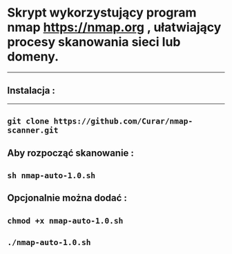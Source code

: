 # Skrypt wykorzystujący program nmap https://nmap.org , ułatwiający procesy skanowania sieci lub domeny.
***
## Instalacja :
***
## `git clone https://github.com/Curar/nmap-scanner.git`
## Aby rozpocząć skanowanie :
## `sh nmap-auto-1.0.sh`
## Opcjonalnie można dodać :
## `chmod +x nmap-auto-1.0.sh`
## `./nmap-auto-1.0.sh`
